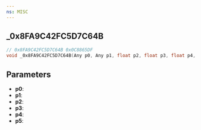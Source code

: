 ```yaml
---
ns: MISC
---
```

## _0x8FA9C42FC5D7C64B

```c
// 0x8FA9C42FC5D7C64B 0x0C8865DF
void _0x8FA9C42FC5D7C64B(Any p0, Any p1, float p2, float p3, float p4, BOOL p5);
```


## Parameters
* **p0**: 
* **p1**: 
* **p2**: 
* **p3**: 
* **p4**: 
* **p5**: 

